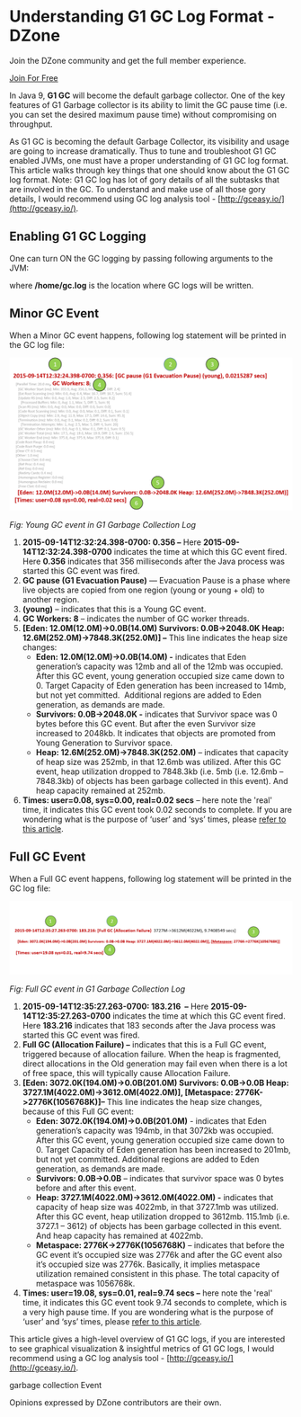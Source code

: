 # Understanding G1 GC Log Format - DZone
Join the DZone community and get the full member experience.

[Join For Free](https://dzone.com/static/registration.html)

In Java 9, **G1 GC** will become the default garbage collector. One of the key features of G1 Garbage collector is its ability to limit the GC pause time (i.e. you can set the desired maximum pause time) without compromising on throughput.

As G1 GC is becoming the default Garbage Collector, its visibility and usage are going to increase dramatically. Thus to tune and troubleshoot G1 GC enabled JVMs, one must have a proper understanding of G1 GC log format. This article walks through key things that one should know about the G1 GC log format. Note: G1 GC log has lot of gory details of all the subtasks that are involved in the GC. To understand and make use of all those gory details, I would recommend using GC log analysis tool - [http://gceasy.io/](http://gceasy.io/).

Enabling G1 GC Logging
----------------------

One can turn ON the GC logging by passing following arguments to the JVM:

where **/home/gc.log** is the location where GC logs will be written.

Minor GC Event
--------------

When a Minor GC event happens, following log statement will be printed in the GC log file:

![](https://github.com/52fhy/webClipper/blob/main/images/2024-9-6%2017-57-09/0c34634e-dc96-462c-b1dc-4533508eeb0e.png?raw=true)

_Fig: Young GC event in G1 Garbage Collection Log_

1.  **2015-09-14T12:32:24.398-0700: 0.356 –** Here **2015-09-14T12:32:24.398-0700** indicates the time at which this GC event fired. Here **0.356** indicates that 356 milliseconds after the Java process was started this GC event was fired.
2.  **GC pause (G1 Evacuation Pause)** — Evacuation Pause is a phase where live objects are copied from one region (young or young + old) to another region.
3.  **(young)** – indicates that this is a Young GC event.
4.  **GC Workers: 8** – indicates the number of GC worker threads.
5.  **\[Eden: 12.0M(12.0M)->0.0B(14.0M) Survivors: 0.0B->2048.0K Heap: 12.6M(252.0M)->7848.3K(252.0M)\] –** This line indicates the heap size changes:
    *   **Eden: 12.0M(12.0M)->0.0B(14.0M) -** indicates that Eden generation’s capacity was 12mb and all of the 12mb was occupied. After this GC event, young generation occupied size came down to 0. Target Capacity of Eden generation has been increased to 14mb, but not yet committed.  Additional regions are added to Eden generation, as demands are made.
    *   **Survivors: 0.0B->2048.0K -** indicates that Survivor space was 0 bytes before this GC event. But after the even Survivor size increased to 2048kb. It indicates that objects are promoted from Young Generation to Survivor space.
    *   **Heap: 12.6M(252.0M)->7848.3K(252.0M)** – indicates that capacity of heap size was 252mb, in that 12.6mb was utilized. After this GC event, heap utilization dropped to 7848.3kb (i.e. 5mb (i.e. 12.6mb – 7848.3kb) of objects has been garbage collected in this event). And heap capacity remained at 252mb.
6.  **Times: user=0.08, sys=0.00, real=0.02 secs** – here note the 'real' time, it indicates this GC event took 0.02 seconds to complete. If you are wondering what is the purpose of ‘user’ and ‘sys’ times, please [refer to this article](https://blog.tier1app.com/2016/04/06/gc-logging-user-sys-real-which-time-to-use/).

Full GC Event
-------------

When a Full GC event happens, following log statement will be printed in the GC log file:

![](https://github.com/52fhy/webClipper/blob/main/images/2024-9-6%2017-57-09/e18d6e61-a21d-411c-8403-5638f862b3c5.png?raw=true)

_Fig: Full GC event in G1 Garbage Collection Log_

1.  **2015-09-14T12:35:27.263-0700: 183.216  –** Here **2015-09-14T12:35:27.263-0700** indicates the time at which this GC event fired. Here **183.216** indicates that 183 seconds after the Java process was started this GC event was fired.
2.  **Full GC (Allocation Failure) –** indicates that this is a Full GC event, triggered because of allocation failure. When the heap is fragmented, direct allocations in the Old generation may fail even when there is a lot of free space, this will typically cause Allocation Failure.
3.  **\[Eden: 3072.0K(194.0M)->0.0B(201.0M) Survivors: 0.0B->0.0B Heap: 3727.1M(4022.0M)->3612.0M(4022.0M)\], \[Metaspace: 2776K->2776K(1056768K)\]–** This line indicates the heap size changes, because of this Full GC event:
    *   **Eden: 3072.0K(194.0M)->0.0B(201.0M)** \- indicates that Eden generation’s capacity was 194mb, in that 3072kb was occupied. After this GC event, young generation occupied size came down to 0. Target Capacity of Eden generation has been increased to 201mb, but not yet committed. Additional regions are added to Eden generation, as demands are made.
    *   **Survivors: 0.0B->0.0B** – indicates that survivor space was 0 bytes before and after this event.
    *   **Heap: 3727.1M(4022.0M)->3612.0M(4022.0M) -** indicates that capacity of heap size was 4022mb, in that 3727.1mb was utilized. After this GC event, heap utilization dropped to 3612mb. 115.1mb (i.e. 3727.1 – 3612) of objects has been garbage collected in this event. And heap capacity has remained at 4022mb.
    *   **Metaspace: 2776K->2776K(1056768K)** – indicates that before the GC event it’s occupied size was 2776k and after the GC event also it’s occupied size was 2776k. Basically, it implies metaspace utilization remained consistent in this phase. The total capacity of metaspace was 1056768k.
4.  **Times: user=19.08, sys=0.01, real=9.74 secs –** here note the 'real' time, it indicates this GC event took 9.74 seconds to complete, which is a very high pause time. If you are wondering what is the purpose of ‘user’ and ‘sys’ times, please [refer to this article](https://blog.tier1app.com/2016/04/06/gc-logging-user-sys-real-which-time-to-use/).

This article gives a high-level overview of G1 GC logs, if you are interested to see graphical visualization & insightful metrics of G1 GC logs, I would recommend using a GC log analysis tool - [http://gceasy.io/](http://gceasy.io/).

garbage collection Event

Opinions expressed by DZone contributors are their own.